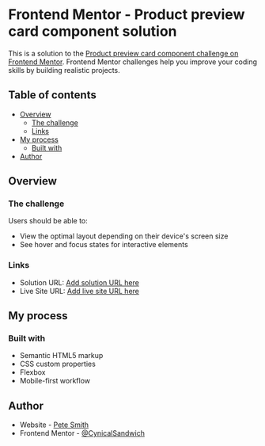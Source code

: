 # Frontend Mentor - Product preview card component solution

This is a solution to the [Product preview card component challenge on Frontend Mentor](https://www.frontendmentor.io/challenges/product-preview-card-component-GO7UmttRfa). Frontend Mentor challenges help you improve your coding skills by building realistic projects. 

## Table of contents

- [Overview](#overview)
  - [The challenge](#the-challenge)
  - [Links](#links)
- [My process](#my-process)
  - [Built with](#built-with)
- [Author](#author)

## Overview

### The challenge

Users should be able to:

- View the optimal layout depending on their device's screen size
- See hover and focus states for interactive elements

### Links

- Solution URL: [Add solution URL here](https://github.com/CynicalSandwich/product-preview-card)
- Live Site URL: [Add live site URL here](https://cynicalsandwich.github.io/product-preview-card)

## My process

### Built with

- Semantic HTML5 markup
- CSS custom properties
- Flexbox
- Mobile-first workflow

## Author

- Website - [Pete Smith](https://github.com/CynicalSandwich)
- Frontend Mentor - [@CynicalSandwich](https://www.frontendmentor.io/profile/CynicalSandwich)
